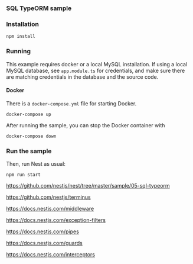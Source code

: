 ### SQL TypeORM sample

### Installation


`npm install`

### Running

This example requires docker or a local MySQL installation.  If using a local MySQL database, see `app.module.ts` for credentials, and make sure there are matching credentials in the database and the source code.

#### Docker

There is a `docker-compose.yml` file for starting Docker.

`docker-compose up`

After running the sample, you can stop the Docker container with

`docker-compose down`

### Run the sample

Then, run Nest as usual:

`npm run start`

https://github.com/nestjs/nest/tree/master/sample/05-sql-typeorm

https://github.com/nestjs/terminus

https://docs.nestjs.com/middleware

https://docs.nestjs.com/exception-filters

https://docs.nestjs.com/pipes

https://docs.nestjs.com/guards

https://docs.nestjs.com/interceptors


